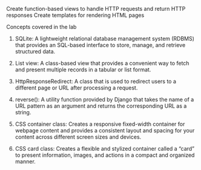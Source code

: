 Create function-based views to handle HTTP requests and return HTTP responses
Create templates for rendering HTML pages

Concepts covered in the lab
1) SQLite: A lightweight relational database management system (RDBMS) that provides an SQL-based interface to store, manage, and retrieve structured data.

2) List view: A class-based view that provides a convenient way to fetch and present multiple records in a tabular or list format.

3) HttpResponseRedirect: A class that is used to redirect users to a different page or URL after processing a request.

4) reverse(): A utility function provided by Django that takes the name of a URL pattern as an argument and returns the corresponding URL as a string.

5) CSS container class: Creates a responsive fixed-width container for webpage content and provides a consistent layout and spacing for your content across different screen sizes and devices.

6) CSS card class: Creates a flexible and stylized container called a “card” to present information, images, and actions in a compact and organized manner.
